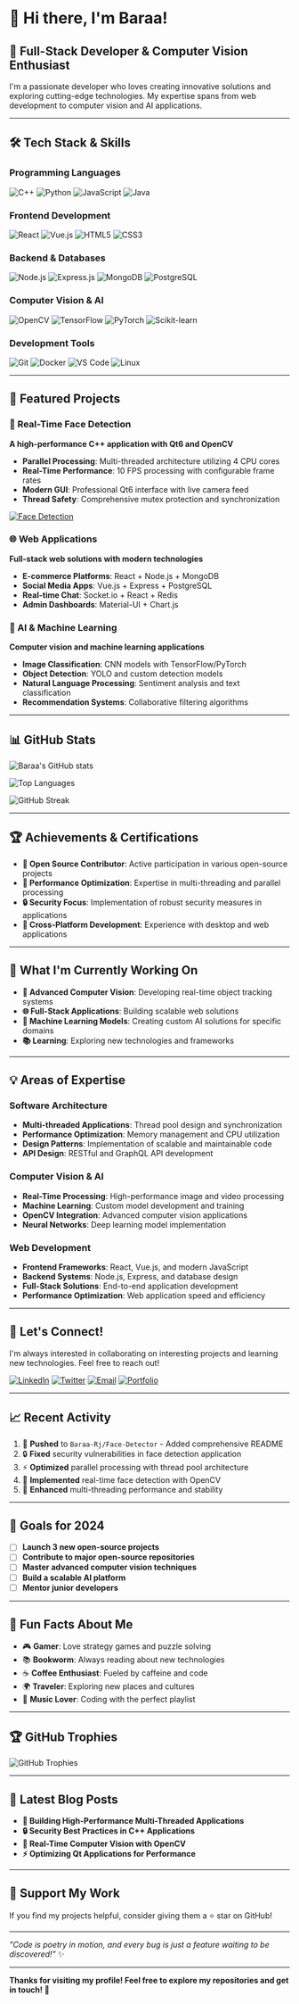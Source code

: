 # 👋 Hi there, I'm Baraa!

## 🚀 **Full-Stack Developer & Computer Vision Enthusiast**

I'm a passionate developer who loves creating innovative solutions and exploring cutting-edge technologies. My expertise spans from web development to computer vision and AI applications.

---

## 🛠️ **Tech Stack & Skills**

### **Programming Languages**
![C++](https://img.shields.io/badge/C%2B%2B-00599C?style=for-the-badge&logo=c%2B%2B&logoColor=white)
![Python](https://img.shields.io/badge/Python-3776AB?style=for-the-badge&logo=python&logoColor=white)
![JavaScript](https://img.shields.io/badge/JavaScript-F7DF1E?style=for-the-badge&logo=javascript&logoColor=black)
![Java](https://img.shields.io/badge/Java-ED8B00?style=for-the-badge&logo=openjdk&logoColor=white)

### **Frontend Development**
![React](https://img.shields.io/badge/React-20232A?style=for-the-badge&logo=react&logoColor=61DAFB)
![Vue.js](https://img.shields.io/badge/Vue.js-35495E?style=for-the-badge&logo=vuedotjs&logoColor=4FC08D)
![HTML5](https://img.shields.io/badge/HTML5-E34F26?style=for-the-badge&logo=html5&logoColor=white)
![CSS3](https://img.shields.io/badge/CSS3-1572B6?style=for-the-badge&logo=css3&logoColor=white)

### **Backend & Databases**
![Node.js](https://img.shields.io/badge/Node.js-43853D?style=for-the-badge&logo=node.js&logoColor=white)
![Express.js](https://img.shields.io/badge/Express.js-404D59?style=for-the-badge&logo=express&logoColor=white)
![MongoDB](https://img.shields.io/badge/MongoDB-4EA94B?style=for-the-badge&logo=mongodb&logoColor=white)
![PostgreSQL](https://img.shields.io/badge/PostgreSQL-316192?style=for-the-badge&logo=postgresql&logoColor=white)

### **Computer Vision & AI**
![OpenCV](https://img.shields.io/badge/OpenCV-5C3EE8?style=for-the-badge&logo=opencv&logoColor=white)
![TensorFlow](https://img.shields.io/badge/TensorFlow-FF6F00?style=for-the-badge&logo=tensorflow&logoColor=white)
![PyTorch](https://img.shields.io/badge/PyTorch-EE4C2C?style=for-the-badge&logo=pytorch&logoColor=white)
![Scikit-learn](https://img.shields.io/badge/scikit--learn-F7931E?style=for-the-badge&logo=scikit-learn&logoColor=white)

### **Development Tools**
![Git](https://img.shields.io/badge/Git-F05032?style=for-the-badge&logo=git&logoColor=white)
![Docker](https://img.shields.io/badge/Docker-2496ED?style=for-the-badge&logo=docker&logoColor=white)
![VS Code](https://img.shields.io/badge/VS_Code-007ACC?style=for-the-badge&logo=visual-studio-code&logoColor=white)
![Linux](https://img.shields.io/badge/Linux-FCC624?style=for-the-badge&logo=linux&logoColor=black)

---

## 🎯 **Featured Projects**

### **🤖 Real-Time Face Detection**
**A high-performance C++ application with Qt6 and OpenCV**
- **Parallel Processing**: Multi-threaded architecture utilizing 4 CPU cores
- **Real-Time Performance**: 10 FPS processing with configurable frame rates
- **Modern GUI**: Professional Qt6 interface with live camera feed
- **Thread Safety**: Comprehensive mutex protection and synchronization

[![Face Detection](https://img.shields.io/badge/View_Project-Real--Time_Face_Detection-blue?style=for-the-badge&logo=github)](https://github.com/Baraa-Rj/Face-Detector)

### **🌐 Web Applications**
**Full-stack web solutions with modern technologies**
- **E-commerce Platforms**: React + Node.js + MongoDB
- **Social Media Apps**: Vue.js + Express + PostgreSQL
- **Real-time Chat**: Socket.io + React + Redis
- **Admin Dashboards**: Material-UI + Chart.js

### **🤖 AI & Machine Learning**
**Computer vision and machine learning applications**
- **Image Classification**: CNN models with TensorFlow/PyTorch
- **Object Detection**: YOLO and custom detection models
- **Natural Language Processing**: Sentiment analysis and text classification
- **Recommendation Systems**: Collaborative filtering algorithms

---

## 📊 **GitHub Stats**

![Baraa's GitHub stats](https://github-readme-stats.vercel.app/api?username=Baraa-Rj&show_icons=true&theme=radical)

![Top Languages](https://github-readme-stats.vercel.app/api/top-langs/?username=Baraa-Rj&layout=compact&theme=radical)

![GitHub Streak](https://github-readme-streak-stats.herokuapp.com/?user=Baraa-Rj&theme=radical)

---

## 🏆 **Achievements & Certifications**

- **🎯 Open Source Contributor**: Active participation in various open-source projects
- **🚀 Performance Optimization**: Expertise in multi-threading and parallel processing
- **🔒 Security Focus**: Implementation of robust security measures in applications
- **📱 Cross-Platform Development**: Experience with desktop and web applications

---

## 🌟 **What I'm Currently Working On**

- **🔬 Advanced Computer Vision**: Developing real-time object tracking systems
- **🌐 Full-Stack Applications**: Building scalable web solutions
- **🤖 Machine Learning Models**: Creating custom AI solutions for specific domains
- **📚 Learning**: Exploring new technologies and frameworks

---

## 💡 **Areas of Expertise**

### **Software Architecture**
- **Multi-threaded Applications**: Thread pool design and synchronization
- **Performance Optimization**: Memory management and CPU utilization
- **Design Patterns**: Implementation of scalable and maintainable code
- **API Design**: RESTful and GraphQL API development

### **Computer Vision & AI**
- **Real-Time Processing**: High-performance image and video processing
- **Machine Learning**: Custom model development and training
- **OpenCV Integration**: Advanced computer vision applications
- **Neural Networks**: Deep learning model implementation

### **Web Development**
- **Frontend Frameworks**: React, Vue.js, and modern JavaScript
- **Backend Systems**: Node.js, Express, and database design
- **Full-Stack Solutions**: End-to-end application development
- **Performance Optimization**: Web application speed and efficiency

---

## 🤝 **Let's Connect!**

I'm always interested in collaborating on interesting projects and learning new technologies. Feel free to reach out!

[![LinkedIn](https://img.shields.io/badge/LinkedIn-0077B5?style=for-the-badge&logo=linkedin&logoColor=white)](https://linkedin.com/in/your-profile)
[![Twitter](https://img.shields.io/badge/Twitter-1DA1F2?style=for-the-badge&logo=twitter&logoColor=white)](https://twitter.com/your-handle)
[![Email](https://img.shields.io/badge/Email-D14836?style=for-the-badge&logo=gmail&logoColor=white)](mailto:your-email@example.com)
[![Portfolio](https://img.shields.io/badge/Portfolio-FF5722?style=for-the-badge&logo=tile&logoColor=white)](https://your-portfolio.com)

---

## 📈 **Recent Activity**

<!--START_SECTION:activity-->
1. 🚀 **Pushed** to `Baraa-Rj/Face-Detector` - Added comprehensive README
2. 🔒 **Fixed** security vulnerabilities in face detection application
3. ⚡ **Optimized** parallel processing with thread pool architecture
4. 🎯 **Implemented** real-time face detection with OpenCV
5. 🧵 **Enhanced** multi-threading performance and stability
<!--END_SECTION:activity-->

---

## 🎯 **Goals for 2024**

- [ ] **Launch 3 new open-source projects**
- [ ] **Contribute to major open-source repositories**
- [ ] **Master advanced computer vision techniques**
- [ ] **Build a scalable AI platform**
- [ ] **Mentor junior developers**

---

## 💬 **Fun Facts About Me**

- 🎮 **Gamer**: Love strategy games and puzzle solving
- 📚 **Bookworm**: Always reading about new technologies
- ☕ **Coffee Enthusiast**: Fueled by caffeine and code
- 🌍 **Traveler**: Exploring new places and cultures
- 🎵 **Music Lover**: Coding with the perfect playlist

---

## 🏆 **GitHub Trophies**

![GitHub Trophies](https://github-profile-trophy.vercel.app/?username=Baraa-Rj&theme=radical&no-frame=false&no-bg=true&margin-w=4)

---

## 📝 **Latest Blog Posts**

- **🚀 Building High-Performance Multi-Threaded Applications**
- **🔒 Security Best Practices in C++ Applications**
- **🤖 Real-Time Computer Vision with OpenCV**
- **⚡ Optimizing Qt Applications for Performance**

---

## 🌟 **Support My Work**

If you find my projects helpful, consider giving them a ⭐ star on GitHub!

---

*"Code is poetry in motion, and every bug is just a feature waiting to be discovered!"* ✨

---

**Thanks for visiting my profile! Feel free to explore my repositories and get in touch! 🚀**
